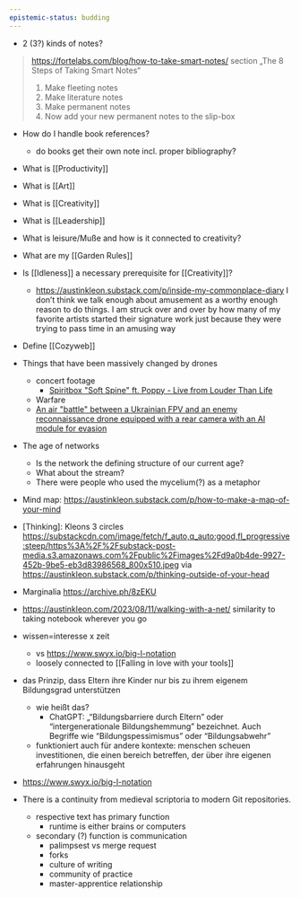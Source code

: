 ```yaml
---
epistemic-status: budding
---
```


- 2 (3?) kinds of notes?
> 	https://fortelabs.com/blog/how-to-take-smart-notes/
> 	section „The 8 Steps of Taking Smart Notes“
> 	1. Make fleeting notes
> 	2. Make literature notes
> 	3. Make permanent notes
> 	4. Now add your new permanent notes to the slip-box

- How do I handle book references?
	- do books get their own note incl. proper bibliography?

- What is [[Productivity]]
- What is [[Art]]
- What is [[Creativity]]
- What is [[Leadership]]
- What is leisure/Muße and how is it connected to creativity?
- What are my [[Garden Rules]]
- Is [[Idleness]] a necessary prerequisite for [[Creativity]]?
	- https://austinkleon.substack.com/p/inside-my-commonplace-diary I don’t think we talk enough about amusement as a worthy enough reason to do things. I am struck over and over by how many of my favorite artists started their signature work just because they were trying to pass time in an amusing way
- Define [[Cozyweb]]
- Things that have been massively changed by drones
	- concert footage
		- [Spiritbox "Soft Spine" ft. Poppy - Live from Louder Than Life](https://www.youtube.com/watch?v=mMpEN2Jv7xM)
	- Warfare
	- [An air "battle" between a Ukrainian FPV and an enemy reconnaissance drone equipped with a rear camera with an AI module for evasion](https://x.com/wartranslated/status/1851248229100183713)
- The age of networks
	- Is the network the defining structure of our current age?
	- What about the stream?
	- There were people who used the mycelium(?) as a metaphor
- Mind map: https://austinkleon.substack.com/p/how-to-make-a-map-of-your-mind
- [Thinking]: Kleons 3 circles https://substackcdn.com/image/fetch/f_auto,q_auto:good,fl_progressive:steep/https%3A%2F%2Fsubstack-post-media.s3.amazonaws.com%2Fpublic%2Fimages%2Fd9a0b4de-9927-452b-9be5-eb3d83986568_800x510.jpeg via https://austinkleon.substack.com/p/thinking-outside-of-your-head
- Marginalia https://archive.ph/8zEKU
- https://austinkleon.com/2023/08/11/walking-with-a-net/
	similarity to taking notebook wherever you go

- wissen=interesse x zeit
	- vs https://www.swyx.io/big-l-notation
	- loosely connected to [[Falling in love with your tools]]

- das Prinzip, dass Eltern ihre Kinder nur bis zu ihrem eigenem Bildungsgrad unterstützen
	- wie heißt das?
		- ChatGPT: „“Bildungsbarriere durch Eltern” oder “intergenerationale Bildungshemmung” bezeichnet. Auch Begriffe wie “Bildungspessimismus” oder “Bildungsabwehr”
	- funktioniert auch für andere kontexte: menschen scheuen investitionen, die einen bereich betreffen, der über ihre eigenen erfahrungen hinausgeht
- https://www.swyx.io/big-l-notation
- There is a continuity from medieval scriptoria to modern Git repositories.
	- respective text has primary function
		- runtime is either brains or computers
	- secondary (?) function is communication
		- palimpsest vs merge request
		- forks
		- culture of writing
		- community of practice
		- master-apprentice relationship